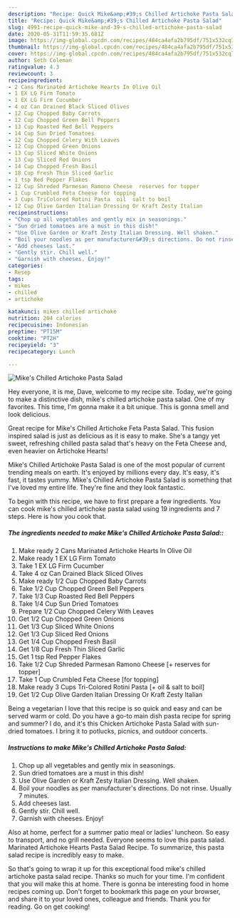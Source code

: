 ```yaml
---
description: "Recipe: Quick Mike&amp;#39;s Chilled Artichoke Pasta Salad"
title: "Recipe: Quick Mike&amp;#39;s Chilled Artichoke Pasta Salad"
slug: 4991-recipe-quick-mike-and-39-s-chilled-artichoke-pasta-salad
date: 2020-05-31T11:59:35.681Z
image: https://img-global.cpcdn.com/recipes/484ca4afa2b795df/751x532cq70/mikes-chilled-artichoke-pasta-salad-recipe-main-photo.jpg
thumbnail: https://img-global.cpcdn.com/recipes/484ca4afa2b795df/751x532cq70/mikes-chilled-artichoke-pasta-salad-recipe-main-photo.jpg
cover: https://img-global.cpcdn.com/recipes/484ca4afa2b795df/751x532cq70/mikes-chilled-artichoke-pasta-salad-recipe-main-photo.jpg
author: Seth Coleman
ratingvalue: 4.3
reviewcount: 3
recipeingredient:
- 2 Cans Marinated Artichoke Hearts In Olive Oil
- 1 EX LG Firm Tomato
- 1 EX LG Firm Cucumber
- 4 oz Can Drained Black Sliced Olives
- 12 Cup Chopped Baby Carrots
- 12 Cup Chopped Green Bell Peppers
- 13 Cup Roasted Red Bell Peppers
- 14 Cup Sun Dried Tomatoes
- 12 Cup Chopped Celery With Leaves
- 12 Cup Chopped Green Onions
- 13 Cup Sliced White Onions
- 13 Cup Sliced Red Onions
- 14 Cup Chopped Fresh Basil
- 18 Cup Fresh Thin Sliced Garlic
- 1 tsp Red Pepper Flakes
- 12 Cup Shreded Parmesan Ramono Cheese  reserves for topper
- 1 Cup Crumbled Feta Cheese for topping
- 3 Cups TriColored Rotini Pasta  oil  salt to boil
- 12 Cup Olive Garden Italian Dressing Or Kraft Zesty Italian
recipeinstructions:
- "Chop up all vegetables and gently mix in seasonings."
- "Sun dried tomatoes are a must in this dish!"
- "Use Olive Garden or Kraft Zesty Italian Dressing. Well shaken."
- "Boil your noodles as per manufacturer&#39;s directions. Do not rinse. Usually 7 minutes."
- "Add cheeses last."
- "Gently stir. Chill well."
- "Garnish with cheeses. Enjoy!"
categories:
- Resep
tags:
- mikes
- chilled
- artichoke

katakunci: mikes chilled artichoke
nutrition: 204 calories
recipecuisine: Indonesian
preptime: "PT15M"
cooktime: "PT2H"
recipeyield: "3"
recipecategory: Lunch

---
```



![Mike&#39;s Chilled Artichoke Pasta Salad](https://img-global.cpcdn.com/recipes/484ca4afa2b795df/751x532cq70/mikes-chilled-artichoke-pasta-salad-recipe-main-photo.jpg)

Hey everyone, it is me, Dave, welcome to my recipe site. Today, we're going to make a distinctive dish, mike&#39;s chilled artichoke pasta salad. One of my favorites. This time, I'm gonna make it a bit unique. This is gonna smell and look delicious.

Great recipe for Mike&#39;s Chilled Artichoke Feta Pasta Salad. This fusion inspired salad is just as delicious as it is easy to make. She&#39;s a tangy yet sweet, refreshing chilled pasta salad that&#39;s heavy on the Feta Cheese and, even heavier on Artichoke Hearts!

Mike&#39;s Chilled Artichoke Pasta Salad is one of the most popular of current trending meals on earth. It's enjoyed by millions every day. It's easy, it's fast, it tastes yummy. Mike&#39;s Chilled Artichoke Pasta Salad is something that I've loved my entire life. They're fine and they look fantastic.


To begin with this recipe, we have to first prepare a few ingredients. You can cook mike&#39;s chilled artichoke pasta salad using 19 ingredients and 7 steps. Here is how you cook that.

##### The ingredients needed to make Mike&#39;s Chilled Artichoke Pasta Salad::

1. Make ready 2 Cans Marinated Artichoke Hearts In Olive Oil
1. Make ready 1 EX LG Firm Tomato
1. Take 1 EX LG Firm Cucumber
1. Take 4 oz Can Drained Black Sliced Olives
1. Make ready 1/2 Cup Chopped Baby Carrots
1. Take 1/2 Cup Chopped Green Bell Peppers
1. Take 1/3 Cup Roasted Red Bell Peppers
1. Take 1/4 Cup Sun Dried Tomatoes
1. Prepare 1/2 Cup Chopped Celery With Leaves
1. Get 1/2 Cup Chopped Green Onions
1. Get 1/3 Cup Sliced White Onions
1. Get 1/3 Cup Sliced Red Onions
1. Get 1/4 Cup Chopped Fresh Basil
1. Get 1/8 Cup Fresh Thin Sliced Garlic
1. Get 1 tsp Red Pepper Flakes
1. Take 1/2 Cup Shreded Parmesan Ramono Cheese [+ reserves for topper]
1. Take 1 Cup Crumbled Feta Cheese [for topping]
1. Make ready 3 Cups Tri-Colored Rotini Pasta [+ oil &amp; salt to boil]
1. Get 1/2 Cup Olive Garden Italian Dressing Or Kraft Zesty Italian


Being a vegetarian I love that this recipe is so quick and easy and can be served warm or cold. Do you have a go-to main dish pasta recipe for spring and summer? I do, and it&#39;s this Chicken Artichoke Pasta Salad with sun-dried tomatoes. I bring it to potlucks, picnics, and outdoor concerts. 

##### Instructions to make Mike&#39;s Chilled Artichoke Pasta Salad:

1. Chop up all vegetables and gently mix in seasonings.
1. Sun dried tomatoes are a must in this dish!
1. Use Olive Garden or Kraft Zesty Italian Dressing. Well shaken.
1. Boil your noodles as per manufacturer&#39;s directions. Do not rinse. Usually 7 minutes.
1. Add cheeses last.
1. Gently stir. Chill well.
1. Garnish with cheeses. Enjoy!


Also at home, perfect for a summer patio meal or ladies&#39; luncheon. So easy to transport, and no grill needed. Everyone seems to love this pasta salad. Marinated Artichoke Hearts Pasta Salad Recipe. To summarize, this pasta salad recipe is incredibly easy to make. 

So that's going to wrap it up for this exceptional food mike&#39;s chilled artichoke pasta salad recipe. Thanks so much for your time. I'm confident that you will make this at home. There is gonna be interesting food in home recipes coming up. Don't forget to bookmark this page on your browser, and share it to your loved ones, colleague and friends. Thank you for reading. Go on get cooking!
